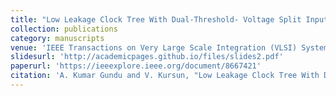 ```yaml
---
title: "Low Leakage Clock Tree With Dual-Threshold- Voltage Split Input–Output Repeaters"
collection: publications
category: manuscripts
venue: 'IEEE Transactions on Very Large Scale Integration (VLSI) Systems'
slidesurl: 'http://academicpages.github.io/files/slides2.pdf'
paperurl: 'https://ieeexplore.ieee.org/document/8667421'
citation: 'A. Kumar Gundu and V. Kursun, "Low Leakage Clock Tree With Dual-Threshold- Voltage Split Input–Output Repeaters," in IEEE Transactions on Very Large Scale Integration (VLSI) Systems, vol. 27, no. 7, pp. 1537-1547, July 2019, doi: 10.1109/TVLSI.2019.2902215.'
---
```

